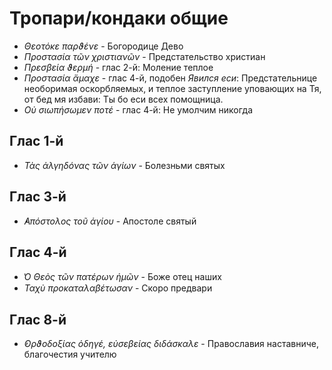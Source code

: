 
# Тропари/кондаки общие

- *Θεοτόκε παρϑένε* - Богородице Дево
- *Προστασία τῶν χριστιανῶν* - Предстательство христиан
- *Πρεσβεία ϑερμή* - глас 2-й: Моление теплое
- *Προστασία ἄμαχε* - глас 4-й, подобен *Явился еси*: Предстательнице необоримая оскорбляемых, и теплое 
заступление уповающих на Тя, от бед мя избави: Ты бо еси всех помощница.
- *Οὐ σιωπήσωμεν ποτέ* - глас 4-й: Не умолчим никогда

## Глас 1-й

- *Τὰς ἀλγηδόνας τῶν ἁγίων* - Болезньми святых

## Глас 3-й

- *̓Απόστολος τοῦ ἁγίου* - Апостоле святый

## Глас 4-й

- *̔Ο Θεὸς τῶν πατέρων ἡμῶν* - Боже отец наших
- *Ταχὺ προκαταλαβέτωσαν* - Скоро предвари

## Глас 8-й

- *̓Ορϑοδοξίας ὁδηγέ, εὐσεβείας διδάσκαλε* - Православия наставниче, благочестия учителю
